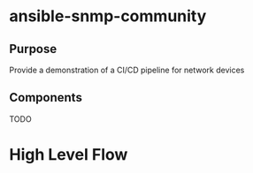 # ansible-snmp-community

## Purpose

Provide a demonstration of a CI/CD pipeline for network devices

## Components

TODO

# High Level Flow

